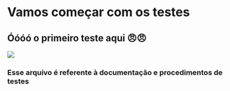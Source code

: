 # Vamos começar com os testes

## Óóóó o primeiro teste aqui 😠😠
![](https://media1.giphy.com/media/M11UVCRrc0LUk/giphy.gif?cid=ecf05e475254og744cmmn2a0g3pf7vjrc3c4b3ub203hsspk&rid=giphy.gif&ct=g)




### Esse arquivo é referente à documentação e procedimentos de testes 
